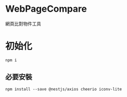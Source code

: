 # WebPageCompare
網頁比對物件工具

# 初始化
```
npm i
```
## 必要安裝
```
npm install --save @nestjs/axios cheerio iconv-lite
```

